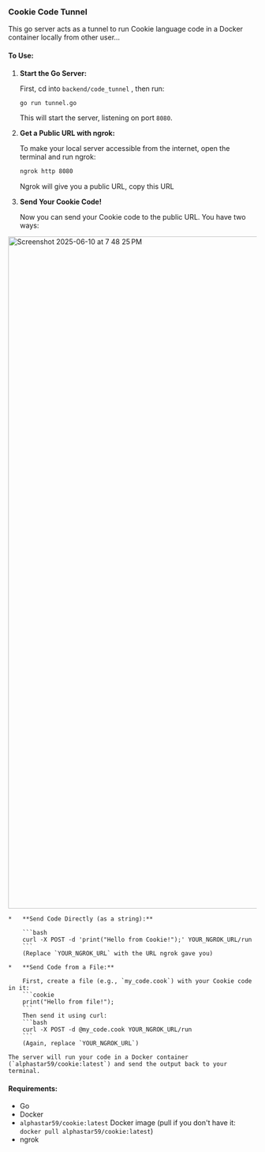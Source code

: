 ### Cookie Code Tunnel

This go server acts as a tunnel to run Cookie language code in a Docker container locally from other user...

#### To Use:

1.  **Start the Go Server:**

    First, cd into `backend/code_tunnel` , then run:
    ```bash
    go run tunnel.go
    ```
    This will start the server, listening on port `8080`.

2.  **Get a Public URL with ngrok:**

    To make your local server accessible from the internet, open the terminal and run ngrok:
    ```bash
    ngrok http 8080
    ```
    Ngrok will give you a public URL, copy this URL

3.  **Send Your Cookie Code!**

    Now you can send your Cookie code to the public URL. You have two ways:


<img width="1361" alt="Screenshot 2025-06-10 at 7 48 25 PM" src="https://github.com/user-attachments/assets/6665f325-f8b0-4dbc-a771-20fe7579edf5" />


    *   **Send Code Directly (as a string):**

        ```bash
        curl -X POST -d 'print("Hello from Cookie!");' YOUR_NGROK_URL/run
        ```
        (Replace `YOUR_NGROK_URL` with the URL ngrok gave you)

    *   **Send Code from a File:**

        First, create a file (e.g., `my_code.cook`) with your Cookie code in it:
        ```cookie
        print("Hello from file!");
        ```
        Then send it using curl:
        ```bash
        curl -X POST -d @my_code.cook YOUR_NGROK_URL/run
        ```
        (Again, replace `YOUR_NGROK_URL`)

    The server will run your code in a Docker container (`alphastar59/cookie:latest`) and send the output back to your terminal.

#### Requirements:

*   Go 
*   Docker 
*   `alphastar59/cookie:latest` Docker image (pull if you don't have it: `docker pull alphastar59/cookie:latest`)
*   ngrok 
